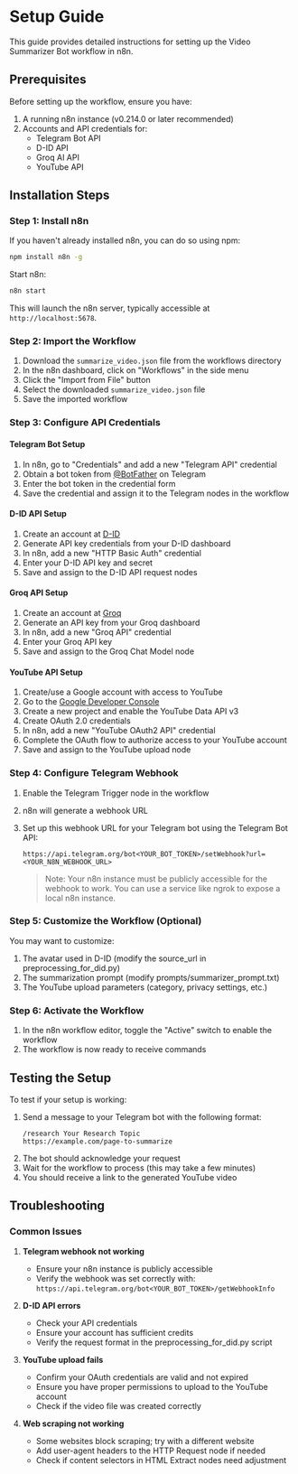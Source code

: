 # Setup Guide

This guide provides detailed instructions for setting up the Video Summarizer Bot workflow in n8n.

## Prerequisites

Before setting up the workflow, ensure you have:

1. A running n8n instance (v0.214.0 or later recommended)
2. Accounts and API credentials for:
   - Telegram Bot API
   - D-ID API
   - Groq AI API
   - YouTube API

## Installation Steps

### Step 1: Install n8n

If you haven't already installed n8n, you can do so using npm:

```bash
npm install n8n -g
```

Start n8n:

```bash
n8n start
```

This will launch the n8n server, typically accessible at `http://localhost:5678`.

### Step 2: Import the Workflow

1. Download the `summarize_video.json` file from the workflows directory
2. In the n8n dashboard, click on "Workflows" in the side menu
3. Click the "Import from File" button
4. Select the downloaded `summarize_video.json` file
5. Save the imported workflow

### Step 3: Configure API Credentials

#### Telegram Bot Setup

1. In n8n, go to "Credentials" and add a new "Telegram API" credential
2. Obtain a bot token from [@BotFather](https://t.me/botfather) on Telegram
3. Enter the bot token in the credential form
4. Save the credential and assign it to the Telegram nodes in the workflow

#### D-ID API Setup

1. Create an account at [D-ID](https://www.d-id.com/)
2. Generate API key credentials from your D-ID dashboard
3. In n8n, add a new "HTTP Basic Auth" credential
4. Enter your D-ID API key and secret
5. Save and assign to the D-ID API request nodes

#### Groq API Setup

1. Create an account at [Groq](https://console.groq.com/)
2. Generate an API key from your Groq dashboard
3. In n8n, add a new "Groq API" credential
4. Enter your Groq API key
5. Save and assign to the Groq Chat Model node

#### YouTube API Setup

1. Create/use a Google account with access to YouTube
2. Go to the [Google Developer Console](https://console.developers.google.com/)
3. Create a new project and enable the YouTube Data API v3
4. Create OAuth 2.0 credentials
5. In n8n, add a new "YouTube OAuth2 API" credential
6. Complete the OAuth flow to authorize access to your YouTube account
7. Save and assign to the YouTube upload node

### Step 4: Configure Telegram Webhook

1. Enable the Telegram Trigger node in the workflow
2. n8n will generate a webhook URL
3. Set up this webhook URL for your Telegram bot using the Telegram Bot API:
   ```
   https://api.telegram.org/bot<YOUR_BOT_TOKEN>/setWebhook?url=<YOUR_N8N_WEBHOOK_URL>
   ```
   
   > Note: Your n8n instance must be publicly accessible for the webhook to work. You can use a service like ngrok to expose a local n8n instance.

### Step 5: Customize the Workflow (Optional)

You may want to customize:

1. The avatar used in D-ID (modify the source_url in preprocessing_for_did.py)
2. The summarization prompt (modify prompts/summarizer_prompt.txt)
3. The YouTube upload parameters (category, privacy settings, etc.)

### Step 6: Activate the Workflow

1. In the n8n workflow editor, toggle the "Active" switch to enable the workflow
2. The workflow is now ready to receive commands

## Testing the Setup

To test if your setup is working:

1. Send a message to your Telegram bot with the following format:
   ```
   /research Your Research Topic
   https://example.com/page-to-summarize
   ```
2. The bot should acknowledge your request
3. Wait for the workflow to process (this may take a few minutes)
4. You should receive a link to the generated YouTube video

## Troubleshooting

### Common Issues

1. **Telegram webhook not working**
   - Ensure your n8n instance is publicly accessible
   - Verify the webhook was set correctly with: `https://api.telegram.org/bot<YOUR_BOT_TOKEN>/getWebhookInfo`

2. **D-ID API errors**
   - Check your API credentials
   - Ensure your account has sufficient credits
   - Verify the request format in the preprocessing_for_did.py script

3. **YouTube upload fails**
   - Confirm your OAuth credentials are valid and not expired
   - Ensure you have proper permissions to upload to the YouTube account
   - Check if the video file was created correctly

4. **Web scraping not working**
   - Some websites block scraping; try with a different website
   - Add user-agent headers to the HTTP Request node if needed
   - Check if content selectors in HTML Extract nodes need adjustment